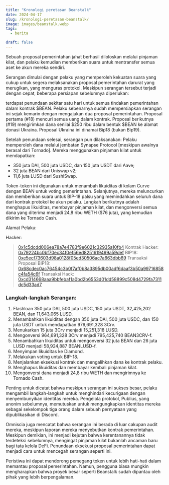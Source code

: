 ```yaml
---
title: "Kronologi peretasan Beanstalk"
date: 2024-04-17
slug: /kronologi-peretasan-beanstalk/
image: images/beanstalk.webp
tags:
  - berita

draft: false
---
```


Sebuah proposal pemerintahan jahat berhasil diloloskan melalui pinjaman kilat, dan pelaku kemudian memberikan suara untuk mentransfer semua aset ke akun mereka sendiri.

Serangan dimulai dengan pelaku yang memperoleh kekuatan suara yang cukup untuk segera melaksanakan proposal pemerintahan darurat yang merugikan, yang menguras protokol. Meskipun serangan tersebut terjadi dengan cepat, beberapa persiapan sebelumnya diperlukan:

terdapat penundaan sekitar satu hari untuk semua tindakan pemerintahan dalam kontrak $BEAN. Pelaku sebenarnya sudah mempersiapkan serangan ini sejak kemarin dengan mengajukan dua proposal pemerintahan. Proposal pertama (#18) mencuri semua uang dalam kontrak. Proposal berikutnya (#19) mengirimkan dana senilai $250 ribu dalam bentuk $BEAN ke alamat donasi Ukraina. Proposal Ukraina ini dinamai Bip18 (bukan Bip19).

Setelah penundaan selesai, serangan pun dilaksanakan: Pelaku memperoleh dana melalui jembatan Synapse Protocol [meskipun awalnya berasal dari Tornado]. Mereka menggunakan pinjaman kilat untuk mendapatkan:

- 350 juta DAI, 500 juta USDC, dan 150 juta USDT dari Aave;
- 32 juta BEAN dari Uniswap v2;
- 11,6 juta LUSD dari SushiSwap.

Token-token ini digunakan untuk menambah likuiditas di kolam Curve dengan BEAN untuk voting pemerintahan. Selanjutnya, mereka meluncurkan dan memberikan suara untuk BIP-18 palsu yang memindahkan seluruh dana dari kontrak protokol ke akun pelaku. Langkah berikutnya adalah menghapus likuiditas, membayar pinjaman kilat, dan mengonversi semua dana yang diterima menjadi 24,8 ribu WETH ($76 juta), yang kemudian dikirim ke Tornado Cash.

Alamat Pelaku:

Hacker:
>[0x1c5dcdd006ea78a7e4783f9e6021c32935a10fb4](https://etherscan.io/address/0x1c5dcdd006ea78a7e4783f9e6021c32935a10fb4)
Kontrak Hacker:
>[0x79224bc0bf70ec34f0ef56ed8251619499a59def](https://etherscan.io/address/0x79224bc0bf70ec34f0ef56ed8251619499a59def)
BIP18:
>[0xe5ecf73603d98a0128f05ed30506ac7a663dbb69](https://etherscan.io/address/0xe5ecf73603d98a0128f05ed30506ac7a663dbb69)
Transaksi Proposal BIP18:
>[0x68cdec0ac76454c3b0f7af0b8a3895db00adf6daaf3b50a99716858c4fa54c6f](https://etherscan.io/tx/0x68cdec0ac76454c3b0f7af0b8a3895db00adf6daaf3b50a99716858c4fa54c6f)
Transaksi Hack:
>[0xcd314668aaa9bbfebaf1a0bd2b6553d01dd58899c508d4729fa7311dc5d33ad7](https://etherscan.io/tx/0x68cdec0ac76454c3b0f7af0b8a3895db00adf6daaf3b50a99716858c4fa54c6f)

### Langkah-langkah Serangan:

1. Flashloan 350 juta DAI, 500 juta USDC, 150 juta USDT, 32,425,202 BEAN, dan 11,643,065 LUSD.
2. Menambahkan likuiditas dengan 350 juta DAI, 500 juta USDC, dan 150 juta USDT untuk mendapatkan 979,691,328 3Crv.
3. Menukarkan 15 juta 3Crv menjadi 15,251,318 LUSD.
4. Mengonversi 964,691,328 3Crv menjadi 795,425,740 BEAN3CRV-f.
5. Menambahkan likuiditas untuk mengonversi 32 juta BEAN dan 26 juta LUSD menjadi 58,924,887 BEANLUSD-f.
6. Menyimpan likuiditas ke Diamond.
7. Melakukan voting untuk BIP-18.
8. Menjalankan eksekusi kontrak dan mengalihkan dana ke kontrak pelaku.
9. Menghapus likuiditas dan membayar kembali pinjaman kilat.
10. Mengonversi dana menjadi 24,8 ribu WETH dan mengirimnya ke Tornado Cash.

Penting untuk dicatat bahwa meskipun serangan ini sukses besar, pelaku mengambil langkah-langkah untuk menghindari kecurigaan dengan menyembunyikan identitas mereka. Pengelola protokol, Publius, yang anonim sebelumnya, memutuskan untuk mengungkapkan identitas mereka sebagai sekelompok tiga orang dalam sebuah pernyataan yang dipublikasikan di Discord.

Omniscia juga mencatat bahwa serangan ini berada di luar cakupan audit mereka, meskipun laporan mereka menyebutkan kontrak pemerintahan. Meskipun demikian, ini menjadi kejutan bahwa kerentanannya tidak terdeteksi sebelumnya, mengingat pinjaman kilat bukanlah ancaman baru bagi tata kelola DeFi. Penundaan eksekusi proposal pemerintahan dapat menjadi cara untuk mencegah serangan seperti ini.

Peristiwa ini dapat mendorong pemegang token untuk lebih hati-hati dalam memantau proposal pemerintahan. Namun, pengguna biasa mungkin mengharapkan bahwa proyek besar seperti Beanstalk sudah dipantau oleh pihak yang lebih berpengalaman.
